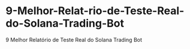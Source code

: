 # 9-Melhor-Relat-rio-de-Teste-Real-do-Solana-Trading-Bot
9 Melhor Relatório de Teste Real do Solana Trading Bot
